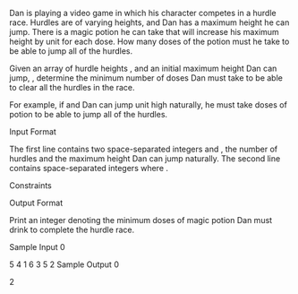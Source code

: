Dan is playing a video game in which his character competes in a hurdle race. Hurdles are of varying heights, and Dan has a maximum height he can jump. There is a magic potion he can take that will increase his maximum height by  unit for each dose. How many doses of the potion must he take to be able to jump all of the hurdles.

Given an array of hurdle heights , and an initial maximum height Dan can jump, , determine the minimum number of doses Dan must take to be able to clear all the hurdles in the race.

For example, if  and Dan can jump  unit high naturally, he must take  doses of potion to be able to jump all of the hurdles.

Input Format

The first line contains two space-separated integers  and , the number of hurdles and the maximum height Dan can jump naturally. 
The second line contains  space-separated integers  where .

Constraints

Output Format

Print an integer denoting the minimum doses of magic potion Dan must drink to complete the hurdle race.

Sample Input 0

5 4
1 6 3 5 2
Sample Output 0

2
